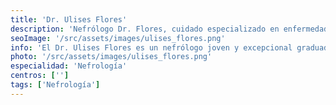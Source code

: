 ```yaml
---
title: 'Dr. Ulises Flores'
description: 'Nefrólogo Dr. Flores, cuidado especializado en enfermedades renales en nuestra clínica de corta estancia.'
seoImage: '/src/assets/images/ulises_flores.png'
info: 'El Dr. Ulises Flores es un nefrólogo joven y excepcional graduado con honores y ha demostrado un compromiso excepcional con la atención de los pacientes con enfermedades renales. Con una pasión por la medicina y un enfoque centrado en el paciente, el Dr. Flores se esfuerza por brindar la mejor atención posible a cada persona que trata. Su formación académica sólida y su dedicación para mantenerse actualizado con los últimos avances en nefrología lo convierten en un médico altamente capacitado y confiable. El Dr. Flores trabaja diligentemente para desarrollar planes de tratamiento personalizados que aborden las necesidades individuales de cada paciente, asegurando que reciban la atención integral y compasiva que merecen.'
photo: '/src/assets/images/ulises_flores.png'
especialidad: 'Nefrología'
centros: ['']
tags: ['Nefrología']
---
```

